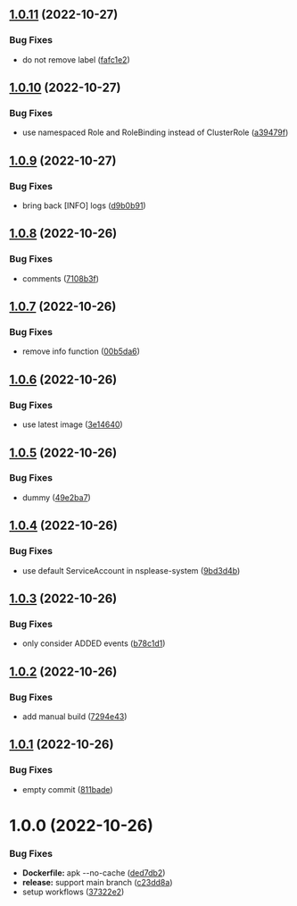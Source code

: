 ## [1.0.11](https://github.com/SocialGouv/nsplease/compare/v1.0.10...v1.0.11) (2022-10-27)


### Bug Fixes

* do not remove label ([fafc1e2](https://github.com/SocialGouv/nsplease/commit/fafc1e272010aae9a0083616e4a7b9ddae545696))

## [1.0.10](https://github.com/SocialGouv/nsplease/compare/v1.0.9...v1.0.10) (2022-10-27)


### Bug Fixes

* use namespaced Role and RoleBinding instead of ClusterRole ([a39479f](https://github.com/SocialGouv/nsplease/commit/a39479ff7b4e99151f84e6f03e8fa7e5363ca25a))

## [1.0.9](https://github.com/SocialGouv/nsplease/compare/v1.0.8...v1.0.9) (2022-10-27)


### Bug Fixes

* bring back [INFO] logs ([d9b0b91](https://github.com/SocialGouv/nsplease/commit/d9b0b91d070e1abe670bb5fe6bdc9cbe1b7cbb2c))

## [1.0.8](https://github.com/SocialGouv/nsplease/compare/v1.0.7...v1.0.8) (2022-10-26)


### Bug Fixes

* comments ([7108b3f](https://github.com/SocialGouv/nsplease/commit/7108b3f7863e1bb575bfb7d6d7d8421f5e3841bc))

## [1.0.7](https://github.com/SocialGouv/nsplease/compare/v1.0.6...v1.0.7) (2022-10-26)


### Bug Fixes

* remove info function ([00b5da6](https://github.com/SocialGouv/nsplease/commit/00b5da636b99805ef98b98342a490521ae32b9ac))

## [1.0.6](https://github.com/SocialGouv/nsplease/compare/v1.0.5...v1.0.6) (2022-10-26)


### Bug Fixes

* use latest image ([3e14640](https://github.com/SocialGouv/nsplease/commit/3e146401a4a440b56ecb95e588d18fccbbe09250))

## [1.0.5](https://github.com/SocialGouv/nsplease/compare/v1.0.4...v1.0.5) (2022-10-26)


### Bug Fixes

* dummy ([49e2ba7](https://github.com/SocialGouv/nsplease/commit/49e2ba75e37dbe0c121e657404922af191ac7a4b))

## [1.0.4](https://github.com/SocialGouv/nsplease/compare/v1.0.3...v1.0.4) (2022-10-26)


### Bug Fixes

* use default ServiceAccount in nsplease-system ([9bd3d4b](https://github.com/SocialGouv/nsplease/commit/9bd3d4bed0fdd0e8ee8d87e267738b10ebb60943))

## [1.0.3](https://github.com/SocialGouv/nsplease/compare/v1.0.2...v1.0.3) (2022-10-26)


### Bug Fixes

* only consider ADDED events ([b78c1d1](https://github.com/SocialGouv/nsplease/commit/b78c1d18d87d9e5503c4106e27ebf0b986d44acb))

## [1.0.2](https://github.com/SocialGouv/nsplease/compare/v1.0.1...v1.0.2) (2022-10-26)


### Bug Fixes

* add manual build ([7294e43](https://github.com/SocialGouv/nsplease/commit/7294e43b2def2a7f0d9752baa21ed721c7856e67))

## [1.0.1](https://github.com/SocialGouv/nsplease/compare/v1.0.0...v1.0.1) (2022-10-26)


### Bug Fixes

* empty commit ([811bade](https://github.com/SocialGouv/nsplease/commit/811badee8e61769af20a45903eecaa9497ae4056))

# 1.0.0 (2022-10-26)


### Bug Fixes

* **Dockerfile:** apk --no-cache ([ded7db2](https://github.com/SocialGouv/nsplease/commit/ded7db2773ee8b721de914e2e60c755a66979817))
* **release:** support main branch ([c23dd8a](https://github.com/SocialGouv/nsplease/commit/c23dd8aa87da8e42527c466f47a8c2fb93a7e5ca))
* setup workflows ([37322e2](https://github.com/SocialGouv/nsplease/commit/37322e2d5c72ae8768fa0961fa1aad12e72a4ddc))
